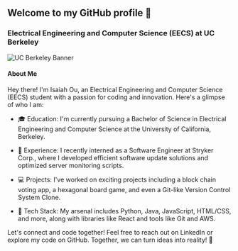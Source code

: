 ## Welcome to my GitHub profile 👋
### Electrical Engineering and Computer Science (EECS) at UC Berkeley

![UC Berkeley Banner](https://upload.wikimedia.org/wikipedia/commons/d/df/Berkeley_Sather_Gate_1_banner.jpg)

#### About Me
Hey there! I'm Isaiah Ou, an Electrical Engineering and Computer Science (EECS) student with a passion for coding and innovation. Here's a glimpse of who I am:

- 🎓 Education: I'm currently pursuing a Bachelor of Science in Electrical Engineering and Computer Science at the University of California, Berkeley.

- 💼 Experience: I recently interned as a Software Engineer at Stryker Corp., where I developed efficient software update solutions and optimized server monitoring scripts.

- 💻 Projects: I've worked on exciting projects including a block chain voting app, a hexagonal board game, and even a Git-like Version Control System Clone.

- 🚀 Tech Stack: My arsenal includes Python, Java, JavaScript, HTML/CSS, and more, along with libraries like React and tools like Git and AWS.

Let's connect and code together! Feel free to reach out on LinkedIn or explore my code on GitHub. Together, we can turn ideas into reality! 🚀

